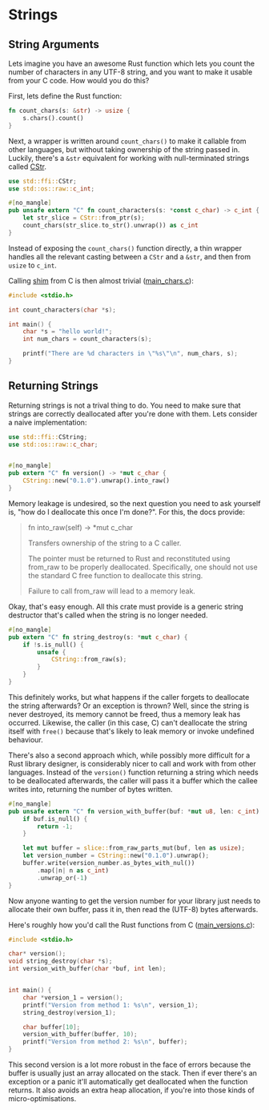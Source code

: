 # Strings


## String Arguments

Lets imagine you have an awesome Rust function which lets you count the number
of characters in any UTF-8 string, and you want to make it usable from your C
code. How would you do this?

First, lets define the Rust function:

```rust
fn count_chars(s: &str) -> usize {
    s.chars().count()
}
```

Next, a wrapper is written around `count_chars()` to make it callable from
other languages, but without taking ownership of the string passed in. 
Luckily, there's a `&str` equivalent for working with null-terminated 
strings called [CStr][cstr].

```rust
use std::ffi::CStr;
use std::os::raw::c_int;

#[no_mangle]
pub unsafe extern "C" fn count_characters(s: *const c_char) -> c_int {
    let str_slice = CStr::from_ptr(s);
    count_chars(str_slice.to_str().unwrap()) as c_int
}
```

Instead of exposing the `count_chars()` function directly, a thin wrapper
handles all the relevant casting between a `CStr` and a `&str`, and then
from `usize` to `c_int`.


Calling [shim](./strings/chars.rs) from C is then almost trivial
([main_chars.c](./strings/main_chars.c)):

```c
#include <stdio.h>

int count_characters(char *s);

int main() {
    char *s = "hello world!";
    int num_chars = count_characters(s);

    printf("There are %d characters in \"%s\"\n", num_chars, s);
}
```


## Returning Strings

Returning strings is not a trival thing to do. You need to make sure that
strings are correctly deallocated after you're done with them. Lets consider
a naive implementation:

```rust
use std::ffi::CString;
use std::os::raw::c_char;


#[no_mangle]
pub extern "C" fn version() -> *mut c_char {
    CString::new("0.1.0").unwrap().into_raw()
}
```

Memory leakage is undesired, so the next question you need to ask yourself is,
"how do I deallocate this once I'm done?". For this, the docs provide:

> fn into_raw(self) -> *mut c_char
> 
> Transfers ownership of the string to a C caller.
> 
> The pointer must be returned to Rust and reconstituted using from_raw to be 
> properly deallocated. Specifically, one should not use the standard C free 
> function to deallocate this string.  
> 
> Failure to call from_raw will lead to a memory leak.

Okay, that's easy enough. All this crate must provide is a generic string
destructor that's called when the string is no longer needed.

```rust
#[no_mangle]
pub extern "C" fn string_destroy(s: *mut c_char) {
    if !s.is_null() {
        unsafe {
            CString::from_raw(s);
        }
    }
}
```

This definitely works, but what happens if the caller forgets to deallocate the
string afterwards? Or an exception is thrown? Well, since the string is never
destroyed, its memory cannot be freed, thus a memory leak has occurred.
Likewise, the caller (in this case, C) can't deallocate the string itself with
`free()` because that's likely to leak memory or invoke undefined behaviour.

There's also a second approach which, while possibly more difficult for a Rust
library designer, is considerably nicer to call and work with from other 
languages. Instead of the `version()` function returning a string which needs
to be deallocated afterwards, the caller will pass it a buffer which the callee
writes into, returning the number of bytes written.

```rust
#[no_mangle]
pub unsafe extern "C" fn version_with_buffer(buf: *mut u8, len: c_int) -> c_int {
    if buf.is_null() {
        return -1;
    }

    let mut buffer = slice::from_raw_parts_mut(buf, len as usize);
    let version_number = CString::new("0.1.0").unwrap();
    buffer.write(version_number.as_bytes_with_nul())
        .map(|n| n as c_int)
        .unwrap_or(-1)
}
```

Now anyone wanting to get the version number for your library just needs to
allocate their own buffer, pass it in, then read the (UTF-8) bytes afterwards.

Here's roughly how you'd call the Rust functions from C 
([main_versions.c](./strings/main_versions.c)):

```c
#include <stdio.h>

char* version();
void string_destroy(char *s);
int version_with_buffer(char *buf, int len);


int main() {
    char *version_1 = version();
    printf("Version from method 1: %s\n", version_1);
    string_destroy(version_1);

    char buffer[10];
    version_with_buffer(buffer, 10);
    printf("Version from method 2: %s\n", buffer);
}
```

This second version is a lot more robust in the face of errors because the 
buffer is usually just an array allocated on the stack. Then if ever there's an
exception or a panic it'll automatically get deallocated when the function 
returns. It also avoids an extra heap allocation, if you're into those kinds of
micro-optimisations.


[cstr]: https://doc.rust-lang.org/std/ffi/struct.CStr.html
